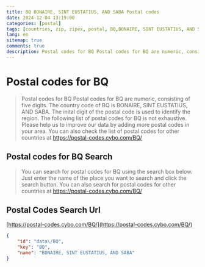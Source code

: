 ```yaml
---
title: BQ BONAIRE, SINT EUSTATIUS, AND SABA Postal codes 
date: 2024-12-04 13:19:00
categories: [postal]
tags: [countries, zip, zipex, postal, BQ,BONAIRE, SINT EUSTATIUS, AND SABA]
lang: en
sitemap: true
comments: true
description: Postal codes for BQ Postal codes for BQ are numeric, consisting of five digits. The country code of BQ is BONAIRE, SINT EUSTATIUS, AND SABA. The inital digit of the postal code is used to identify the region. The following list of postal codes for BQ is not exhaustive. Please help us to improve our data by adding more postal codes in your area. You can also check the list of postal codes for other countries at https://postal-codes.cybo.com/BQ/
---
```


# Postal codes for BQ
> Postal codes for BQ Postal codes for BQ are numeric, consisting of five digits. The country code of BQ is BONAIRE, SINT EUSTATIUS, AND SABA. The inital digit of the postal code is used to identify the region. The following list of postal codes for BQ is not exhaustive. Please help us to improve our data by adding more postal codes in your area. You can also check the list of postal codes for other countries at https://postal-codes.cybo.com/BQ/

## Postal codes for BQ Search 
> You can search for postal codes for BQ using the search box below. Just enter the name of the place you want to search and click the search button. You can also search for postal codes for other countries at https://postal-codes.cybo.com/BQ/

## Postal Codes Search Url

[https://postal-codes.cybo.com/BQ/](https://postal-codes.cybo.com/BQ/)
```json
{
    "id": "data\/BQ",
    "key": "BQ",
    "name": "BONAIRE, SINT EUSTATIUS, AND SABA"
}
```
